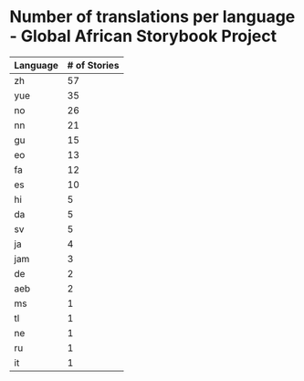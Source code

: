 # Number of translations per language - Global African Storybook Project

Language | # of Stories
-------- | ------------
zh | 57
yue | 35
no | 26
nn | 21
gu | 15
eo | 13
fa | 12
es | 10
hi | 5
da | 5
sv | 5
ja | 4
jam | 3
de | 2
aeb | 2
ms | 1
tl | 1
ne | 1
ru | 1
it | 1
